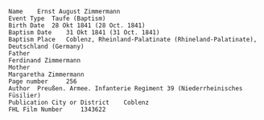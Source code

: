     Name 	Ernst August Zimmermann
    Event Type 	Taufe (Baptism)
    Birth Date 	28 Okt 1841 (28 Oct. 1841)
    Baptism Date 	31 Okt 1841 (31 Oct. 1841)
    Baptism Place 	Coblenz, Rheinland-Palatinate (Rhineland-Palatinate), Deutschland (Germany)
    Father
    Ferdinand Zimmermann
    Mother
    Margaretha Zimmermann
    Page number 	256
    Author 	Preußen. Armee. Infanterie Regiment 39 (Niederrheinisches Füsilier)
    Publication City or District 	Coblenz
    FHL Film Number 	1343622
